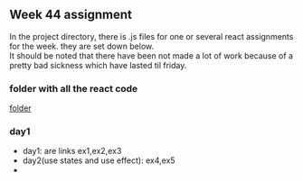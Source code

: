 ## Week 44 assignment 

In the project directory, there is .js files for one or several react assignments for the week. 
they are set down below.
<br>
It should be noted that there have been not made a lot of work
because of a pretty bad sickness which have lasted til friday.


### folder with all the react code 
 [folder](https://github.com/bananahowl/week44/tree/master/src)
### day1
  - day1: are links ex1,ex2,ex3
  -  day2(use states and use effect): ex4,ex5
  - 
